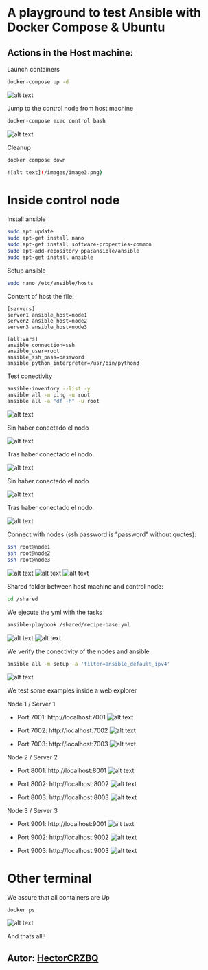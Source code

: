 # A playground to test Ansible with Docker Compose & Ubuntu

## Actions in the Host machine:

Launch containers
```bash
docker-compose up -d
```

![alt text](/images/image1.png)

Jump to the control node from host machine
```bash
docker-compose exec control bash
```

![alt text](/images/image2.png)

Cleanup
```bash
docker compose down

![alt text](/images/image3.png)
```

# Inside control node

Install ansible
```bash
sudo apt update
sudo apt-get install nano
sudo apt-get install software-properties-common
sudo apt-add-repository ppa:ansible/ansible
sudo apt-get install ansible
```

Setup ansible
```bash
sudo nano /etc/ansible/hosts
```

Content of host the file:
```
[servers]
server1 ansible_host=node1
server2 ansible_host=node2
server3 ansible_host=node3

[all:vars]
ansible_connection=ssh
ansible_user=root
ansible_ssh_pass=password
ansible_python_interpreter=/usr/bin/python3
```

Test conectivity
```bash
ansible-inventory --list -y
ansible all -m ping -u root
ansible all -a "df -h" -u root
```

![alt text](/imagees/image4.png)

Sin haber conectado el nodo

![alt text](/images/image5.png)

Tras haber conectado el nodo.

![alt text](/images/image10.png)

Sin haber conectado el nodo

![alt text](/images/image6.png)

Tras haber conectado el nodo.

![alt text](/images/image11.png)



Connect with nodes (ssh password is "password" without quotes):
```bash
ssh root@node1
ssh root@node2
ssh root@node3
```

![alt text](/images/image7.png)
![alt text](/images/image8.png)
![alt text](/images/image9.png)

Shared folder between host machine and control node:
```bash
cd /shared
```

We ejecute the yml with the tasks
```bash
ansible-playbook /shared/recipe-base.yml
```

![alt text](/images/image12.png)
![alt text](/images/image13.png)

We verify the conectivity of the nodes and ansible
```bash
ansible all -m setup -a 'filter=ansible_default_ipv4'
```

![alt text](/images/image14.png)

We test some examples inside a web explorer

Node 1 / Server 1

 - Port 7001: http://localhost:7001
  ![alt text](/images/image15.png)

 - Port 7002: http://localhost:7002
  ![alt text](/images/image16.png)

 - Port 7003: http://localhost:7003
  ![alt text](/images/image17.png)


Node 2 / Server 2

 - Port 8001: http://localhost:8001
   ![alt text](/images/image18.png)

 - Port 8002: http://localhost:8002
   ![alt text](/images/image19.png)

 - Port 8003: http://localhost:8003
   ![alt text](/images/image20.png)


Node 3 / Server 3

 - Port 9001: http://localhost:9001
   ![alt text](/images/image21.png)

 - Port 9002: http://localhost:9002
   ![alt text](/images/image22.png)

 - Port 9003: http://localhost:9003
   ![alt text](/images/image23.png)


# Other terminal

We assure that all containers are Up
```bash
docker ps
```
![alt text](/images/image24.png)


And thats all!!

## **Autor**: [HectorCRZBQ](https://github.com/HectorCRZBQ)

